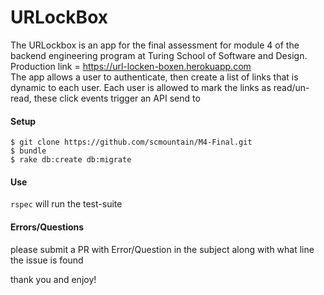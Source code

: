 # URLockBox

The URLockbox is an app for the final assessment for module 4 of the backend engineering program at Turing School of Software and Design.<br>
Production link = https://url-locken-boxen.herokuapp.com <br>
The app allows a user to authenticate, then create a list of links that is dynamic to each user.
Each user is allowed to mark the links as read/un-read, these click events trigger an API send to 


#### Setup
```$ git clone https://github.com/scmountain/M4-Final.git ```<br>
```$ bundle ```<br>
```$ rake db:create db:migrate ```<br>



#### Use
``` rspec ``` will run the test-suite

#### Errors/Questions
please submit a PR with Error/Question in the subject along with what line the issue is found

thank you and enjoy!
